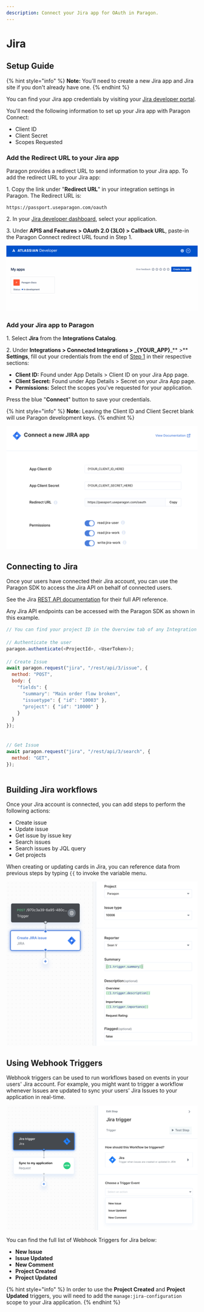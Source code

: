 ```yaml
---
description: Connect your Jira app for OAuth in Paragon.
---
```


# Jira

## Setup Guide

{% hint style="info" %}
**Note:** You'll need to create a new Jira app and Jira site if you don't already have one.
{% endhint %}

You can find your Jira app credentials by visiting your [Jira developer portal](https://developer.atlassian.com/apps/).

You'll need the following information to set up your Jira app with Paragon Connect:

* Client ID
* Client Secret
* Scopes Requested

### Add the Redirect URL to your Jira app

Paragon provides a redirect URL to send information to your Jira app. To add the redirect URL to your Jira app:

1\. Copy the link under "**Redirect URL**" in your integration settings in Paragon. The Redirect URL is:

```
https://passport.useparagon.com/oauth
```

2\. In your [Jira developer dashboard](https://developer.atlassian.com/apps/), select your application.

3\. Under **APIS and Features > OAuth 2.0 (3LO) > Callback URL**, paste-in the Paragon Connect redirect URL found in Step 1.

![](<../../.gitbook/assets/Selecting your JIRA application and callback URL.gif>)

### Add your Jira app to Paragon

1\. Select **Jira** from the **Integrations Catalog**.

2\. Under **Integrations > Connected Integrations > **_**{YOUR\_APP}**_** >** **Settings**, fill out your credentials from the end of [Step 1](jira.md#add-the-redirect-url-to-your-jira-app) in their respective sections:

* **Client ID:** Found under App Details > Client ID on your Jira App page.
* **Client Secret:** Found under App Details > Secret on your Jira App page.
* **Permissions:** Select the scopes you've requested for your application.

Press the blue "**Connect**" button to save your credentials.

{% hint style="info" %}
**Note:** Leaving the Client ID and Client Secret blank will use Paragon development keys.
{% endhint %}

![](<../../.gitbook/assets/Connecting your JIRA app to Paragon Connect.png>)

## Connecting to Jira

Once your users have connected their Jira account, you can use the Paragon SDK to access the Jira API on behalf of connected users.

See the Jira [REST API documentation](https://developer.atlassian.com/server/jira/platform/rest-apis/) for their full API reference.

Any Jira API endpoints can be accessed with the Paragon SDK as shown in this example.

```javascript
// You can find your project ID in the Overview tab of any Integration

// Authenticate the user
paragon.authenticate(<ProjectId>, <UserToken>);

// Create Issue
await paragon.request("jira", "/rest/api/3/issue", {
  method: "POST",
  body: {
    "fields": {
      "summary": "Main order flow broken",
      "issuetype": { "id": "10003" },
      "project": { "id": "10000" }
    }
  }
});


// Get Issue
await paragon.request("jira", "/rest/api/3/search", { 
  method: "GET",
});
  
```

## Building Jira workflows

Once your Jira account is connected, you can add steps to perform the following actions:

* Create issue
* Update issue
* Get issue by issue key
* Search issues
* Search issues by JQL query
* Get projects

When creating or updating cards in Jira, you can reference data from previous steps by typing `{{` to invoke the variable menu.

![](<../../.gitbook/assets/Creating a JIRA Issue in Paragon.png>)

## Using Webhook Triggers

Webhook triggers can be used to run workflows based on events in your users' Jira account. For example, you might want to trigger a workflow whenever Issues are updated to sync your users' Jira Issues to your application in real-time.

![](<../../.gitbook/assets/Jira Webhook Triggers in Paragon Connect.png>)

You can find the full list of Webhook Triggers for Jira below:

* **New Issue**
* **Issue Updated**
* **New Comment**
* **Project Created**
* **Project Updated**

{% hint style="info" %}
In order to use the **Project Created** and **Project Updated** triggers, you will need to add the `manage:jira-configuration` scope to your Jira application.
{% endhint %}
